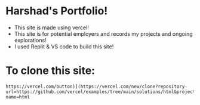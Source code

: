 # Harshad's Portfolio!
- This site is made using vercel!
- This site is for potential employers and records my projects and ongoing explorations!
- I used Replit & VS code to build this site!


# To clone this site: 

    https://vercel.com/button)](https://vercel.com/new/clone?repository-      url=https://github.com/vercel/examples/tree/main/solutions/html&project-name=html
